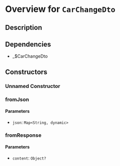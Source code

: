 # Overview for `CarChangeDto`

## Description



## Dependencies

- _$CarChangeDto

## Constructors

### Unnamed Constructor


### fromJson


#### Parameters

- `json`: `Map<String, dynamic>`
### fromResponse


#### Parameters

- `content`: `Object?`

